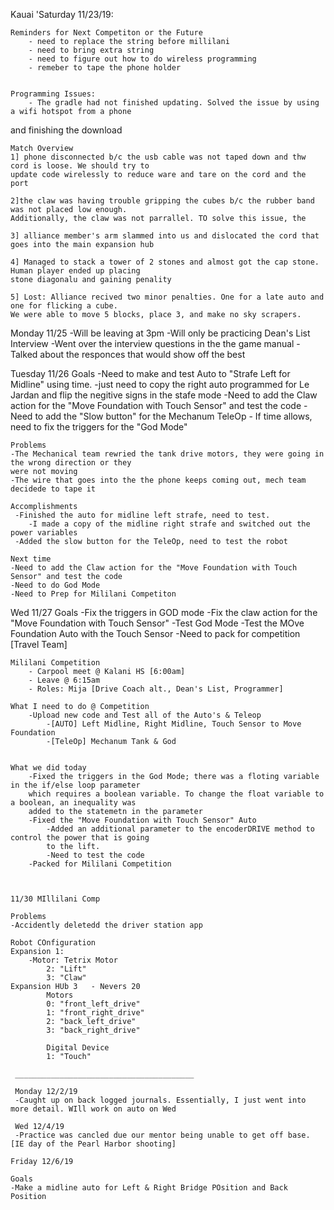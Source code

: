 
Kauai 'Saturday 11/23/19:

    Reminders for Next Competiton or the Future
        - need to replace the string before millilani
        - need to bring extra string
        - need to figure out how to do wireless programming
        - remeber to tape the phone holder


    Programming Issues:
        - The gradle had not finished updating. Solved the issue by using a wifi hotspot from a phone
 and finishing the download

    Match Overview
    1] phone disconnected b/c the usb cable was not taped down and thw cord is loose. We should try to
    update code wirelessly to reduce ware and tare on the cord and the port

    2]the claw was having trouble gripping the cubes b/c the rubber band was not placed low enough.
    Additionally, the claw was not parrallel. TO solve this issue, the

    3] alliance member's arm slammed into us and dislocated the cord that goes into the main expansion hub

    4] Managed to stack a tower of 2 stones and almost got the cap stone. Human player ended up placing
    stone diagonalu and gaining penality

    5] Lost: Alliance recived two minor penalties. One for a late auto and one for flicking a cube.
    We were able to move 5 blocks, place 3, and make no sky scrapers.


Monday 11/25
-Will be leaving at 3pm
-Will only be practicing Dean's List Interview
    -Went over the interview questions in the the game manual
    -Talked about the responces that would show off the best



Tuesday 11/26
   Goals
        -Need to make and test Auto to "Strafe Left for Midline" using time.
            -just need to copy the right auto programmed for Le Jardan and flip the negitive signs in the
            stafe mode
        -Need to add the Claw action for the "Move Foundation with Touch Sensor" and test the code
        -Need to add the "Slow button" for the Mechanum TeleOp
        - If time allows, need to fix the triggers for the "God Mode"

    Problems
    -The Mechanical team rewried the tank drive motors, they were going in the wrong direction or they
    were not moving
    -The wire that goes into the the phone keeps coming out, mech team decidede to tape it

    Accomplishments
     -Finished the auto for midline left strafe, need to test.
        -I made a copy of the midline right strafe and switched out the power variables
     -Added the slow button for the TeleOp, need to test the robot

    Next time
    -Need to add the Claw action for the "Move Foundation with Touch Sensor" and test the code
    -Need to do God Mode
    -Need to Prep for Mililani Competiton



Wed 11/27
    Goals
        -Fix the triggers in GOD mode
        -Fix the claw action for the "Move Foundation with Touch Sensor"
        -Test God Mode
        -Test the MOve Foundation Auto with the Touch Sensor
        -Need to pack for competition [Travel Team]

    Mililani Competition
        - Carpool meet @ Kalani HS [6:00am]
        - Leave @ 6:15am
        - Roles: Mija [Drive Coach alt., Dean's List, Programmer]

    What I need to do @ Competition
        -Upload new code and Test all of the Auto's & Teleop
            -[AUTO] Left Midline, Right Midline, Touch Sensor to Move Foundation
            -[TeleOp] Mechanum Tank & God


    What we did today
        -Fixed the triggers in the God Mode; there was a floting variable in the if/else loop parameter
        which requires a boolean variable. To change the float variable to a boolean, an inequality was
        added to the statemetn in the parameter
        -Fixed the "Move Foundation with Touch Sensor" Auto
            -Added an additional parameter to the encoderDRIVE method to control the power that is going
            to the lift.
            -Need to test the code
        -Packed for Mililani Competition



    11/30 MIllilani Comp

    Problems
    -Accidently deletedd the driver station app

    Robot COnfiguration
    Expansion 1:
        -Motor: Tetrix Motor
            2: "Lift"
            3: "Claw"
    Expansion HUb 3   - Nevers 20
            Motors
            0: "front_left_drive"
            1: "front_right_drive"
            2: "back_left_drive"
            3: "back_right_drive"

            Digital Device
            1: "Touch"

     ________________________________________

     Monday 12/2/19
     -Caught up on back logged journals. Essentially, I just went into more detail. WIll work on auto on Wed

     Wed 12/4/19
     -Practice was cancled due our mentor being unable to get off base. [IE day of the Pearl Harbor shooting]

    Friday 12/6/19

    Goals
    -Make a midline auto for Left & Right Bridge POsition and Back Position



